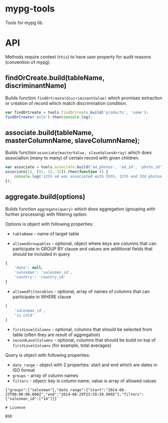 # mypg-tools

Tools for mypg lib.

# API

Methods require context (`this`) to have user property for audit reasons (convention of mypg).

## findOrCreate.build(tableName, discriminantName)

Builds function `findOrCreate(discriminantValue)` which promises extraction or creation of record which match discrimination condition.

```js
var findOrCreate = tools.findOrCreate.build('products', 'name');
findOrCreate('milk').then(console.log);
```

## associate.build(tableName, masterColumnName, slaveColumnName);

Builds function `associate(masterValue, slaveValuesArray)` which does association (many to many) of certain record with given children.

```js
var associate = tools.associate.build('ad_photos', 'ad_id', 'photo_id');
associate(12, [55, 12, 32]).then(function () {
	console.log('12th ad was associated with 55th, 12th and 32d photos.');
});
```

## aggregate.build(options)

Builds function `aggregate(query)` which does aggregation (grouping with further processing) with filtering option.

Options is object with following properties:

* `tableName` - name of target table

* `allowedGroupables` - optional, object where keys are columns that can participate in GROUP BY clause and values are additional fields that should be included in query

```js
{
	'date': null,
	'salesman': 'salesman_id',
	'country': 'country_id'
}
```

* `allowedFilterables` - optional, array of names of columns that can participate in WHERE clause

```js
[
	'salesman_id',
	'is_cold'
]
```

* `firstLevelColumns` - optional, columns that should be selected from table (often they are result of aggregation)
* `secondLevelColumns` - optional, columns that should be build on top of `firstLevelColumns` (for example, total averages)

Query is object with following properties:

* `date_range` - object with 2 properties: start and end which are dates in ISO format
* `groups` - array of column names
* `filters` - object: key is column name, value is array of allowed values

```
{"groups":["salesman"],"date_range":{"start":"2014-06-23T00:00:00.000Z","end":"2014-06-29T23:59:59.999Z"},"filters":{"salesman_id":["14"]}}```

# License

BSD
